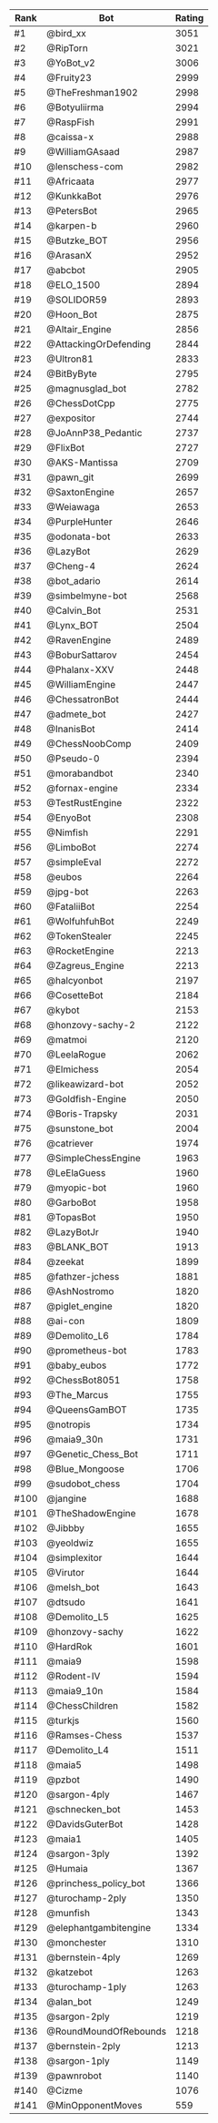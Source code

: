 Rank|Bot|Rating
---|---|---
#1|@bird_xx|3051
#2|@RipTorn|3021
#3|@YoBot_v2|3006
#4|@Fruity23|2999
#5|@TheFreshman1902|2998
#6|@Botyuliirma|2994
#7|@RaspFish|2991
#8|@caissa-x|2988
#9|@WilliamGAsaad|2987
#10|@lenschess-com|2982
#11|@Africaata|2977
#12|@KunkkaBot|2976
#13|@PetersBot|2965
#14|@karpen-b|2960
#15|@Butzke_BOT|2956
#16|@ArasanX|2952
#17|@abcbot|2905
#18|@ELO_1500|2894
#19|@SOLIDOR59|2893
#20|@Hoon_Bot|2875
#21|@Altair_Engine|2856
#22|@AttackingOrDefending|2844
#23|@Ultron81|2833
#24|@BitByByte|2795
#25|@magnusglad_bot|2782
#26|@ChessDotCpp|2775
#27|@expositor|2744
#28|@JoAnnP38_Pedantic|2737
#29|@FlixBot|2727
#30|@AKS-Mantissa|2709
#31|@pawn_git|2699
#32|@SaxtonEngine|2657
#33|@Weiawaga|2653
#34|@PurpleHunter|2646
#35|@odonata-bot|2633
#36|@LazyBot|2629
#37|@Cheng-4|2624
#38|@bot_adario|2614
#39|@simbelmyne-bot|2568
#40|@Calvin_Bot|2531
#41|@Lynx_BOT|2504
#42|@RavenEngine|2489
#43|@BoburSattarov|2454
#44|@Phalanx-XXV|2448
#45|@WilliamEngine|2447
#46|@ChessatronBot|2444
#47|@admete_bot|2427
#48|@InanisBot|2414
#49|@ChessNoobComp|2409
#50|@Pseudo-0|2394
#51|@morabandbot|2340
#52|@fornax-engine|2334
#53|@TestRustEngine|2322
#54|@EnyoBot|2308
#55|@Nimfish|2291
#56|@LimboBot|2274
#57|@simpleEval|2272
#58|@eubos|2264
#59|@jpg-bot|2263
#60|@FataliiBot|2254
#61|@WolfuhfuhBot|2249
#62|@TokenStealer|2245
#63|@RocketEngine|2213
#64|@Zagreus_Engine|2213
#65|@halcyonbot|2197
#66|@CosetteBot|2184
#67|@kybot|2153
#68|@honzovy-sachy-2|2122
#69|@matmoi|2120
#70|@LeelaRogue|2062
#71|@Elmichess|2054
#72|@likeawizard-bot|2052
#73|@Goldfish-Engine|2050
#74|@Boris-Trapsky|2031
#75|@sunstone_bot|2004
#76|@catriever|1974
#77|@SimpleChessEngine|1963
#78|@LeElaGuess|1960
#79|@myopic-bot|1960
#80|@GarboBot|1958
#81|@TopasBot|1950
#82|@LazyBotJr|1940
#83|@BLANK_BOT|1913
#84|@zeekat|1899
#85|@fathzer-jchess|1881
#86|@AshNostromo|1820
#87|@piglet_engine|1820
#88|@ai-con|1809
#89|@Demolito_L6|1784
#90|@prometheus-bot|1783
#91|@baby_eubos|1772
#92|@ChessBot8051|1758
#93|@The_Marcus|1755
#94|@QueensGamBOT|1735
#95|@notropis|1734
#96|@maia9_30n|1731
#97|@Genetic_Chess_Bot|1711
#98|@Blue_Mongoose|1706
#99|@sudobot_chess|1704
#100|@jangine|1688
#101|@TheShadowEngine|1678
#102|@Jibbby|1655
#103|@yeoldwiz|1655
#104|@simplexitor|1644
#105|@Virutor|1644
#106|@melsh_bot|1643
#107|@dtsudo|1641
#108|@Demolito_L5|1625
#109|@honzovy-sachy|1622
#110|@HardRok|1601
#111|@maia9|1598
#112|@Rodent-IV|1594
#113|@maia9_10n|1584
#114|@ChessChildren|1582
#115|@turkjs|1560
#116|@Ramses-Chess|1537
#117|@Demolito_L4|1511
#118|@maia5|1498
#119|@pzbot|1490
#120|@sargon-4ply|1467
#121|@schnecken_bot|1453
#122|@DavidsGuterBot|1428
#123|@maia1|1405
#124|@sargon-3ply|1392
#125|@Humaia|1367
#126|@princhess_policy_bot|1366
#127|@turochamp-2ply|1350
#128|@munfish|1343
#129|@elephantgambitengine|1334
#130|@monchester|1310
#131|@bernstein-4ply|1269
#132|@katzebot|1263
#133|@turochamp-1ply|1263
#134|@alan_bot|1249
#135|@sargon-2ply|1219
#136|@RoundMoundOfRebounds|1218
#137|@bernstein-2ply|1213
#138|@sargon-1ply|1149
#139|@pawnrobot|1140
#140|@Cizme|1076
#141|@MinOpponentMoves|559

